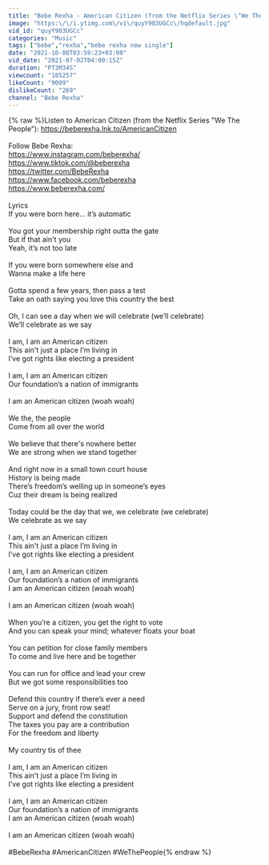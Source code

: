 ```yaml
---
title: "Bebe Rexha - American Citizen (from the Netflix Series \"We The People\") [Official Audio]"
image: "https:\/\/i.ytimg.com\/vi\/quyY903UGCc\/hqdefault.jpg"
vid_id: "quyY903UGCc"
categories: "Music"
tags: ["bebe","rexha","bebe rexha new single"]
date: "2021-10-08T03:59:23+03:00"
vid_date: "2021-07-02T04:00:15Z"
duration: "PT3M34S"
viewcount: "185257"
likeCount: "9009"
dislikeCount: "269"
channel: "Bebe Rexha"
---
```

{% raw %}Listen to American Citizen (from the Netflix Series &quot;We The People&quot;): <a rel="nofollow" target="blank" href="https://beberexha.lnk.to/AmericanCitizen">https://beberexha.lnk.to/AmericanCitizen</a><br /><br />Follow Bebe Rexha:<br /><a rel="nofollow" target="blank" href="https://www.instagram.com/beberexha/​">https://www.instagram.com/beberexha/​</a><br /><a rel="nofollow" target="blank" href="https://www.tiktok.com/@beberexha​">https://www.tiktok.com/@beberexha​</a><br /><a rel="nofollow" target="blank" href="https://twitter.com/BebeRexha​">https://twitter.com/BebeRexha​</a><br /><a rel="nofollow" target="blank" href="https://www.facebook.com/beberexha​">https://www.facebook.com/beberexha​</a><br /><a rel="nofollow" target="blank" href="https://www.beberexha.com/">https://www.beberexha.com/</a><br /><br />Lyrics<br />If you were born here… it’s automatic<br /><br />You got your membership right outta the gate<br />But if that ain't you<br />Yeah, it’s not too late<br /><br />If you were born somewhere else and<br />Wanna make a life here<br /><br />Gotta spend a few years, then pass a test<br />Take an oath saying you love this country the best<br /><br />Oh, I can see a day when we will celebrate (we’ll celebrate)<br />We’ll celebrate as we say<br /><br />I am, I am an American citizen<br />This ain't just a place I’m living in<br />I’ve got rights like electing a president<br /><br />I am, I am an American citizen<br />Our foundation’s a nation of immigrants<br /><br />I am an American citizen  (woah woah)<br /><br />We the, the people<br />Come from all over the world<br /><br />We believe that there's nowhere better<br />We are strong when we stand together<br /><br />And right now in a small town court house<br />History is being made<br />There’s freedom’s welling up in someone’s eyes<br />Cuz their dream is being realized<br /><br />Today could be the day that we, we celebrate (we celebrate)<br />We celebrate as we say<br /><br />I am, I am an American citizen<br />This ain't just a place I’m living in<br />I’ve got rights like electing a president<br /><br />I am, I am an American citizen<br />Our foundation’s a nation of immigrants<br />I am an American citizen  (woah woah)<br /><br />I am an American citizen  (woah woah)<br /><br />When you’re a citizen, you get the right to vote<br />And you can speak your mind; whatever floats your boat<br /><br />You can petition for close family members<br />To come and live here and be together<br /><br />You can run for office and lead your crew<br />But we got some responsibilities too<br /><br />Defend this country if there’s ever a need<br />Serve on a jury, front row seat!<br />Support and defend the constitution<br />The taxes you pay are a contribution<br />For the freedom and liberty<br /><br />My country tis of thee<br /><br />I am, I am an American citizen<br />This ain't just a place I’m living in<br />I’ve got rights like electing a president<br /><br />I am, I am an American citizen<br />Our foundation’s a nation of immigrants<br />I am an American citizen  (woah woah)<br /><br />I am an American citizen  (woah woah)<br /><br />#BebeRexha #AmericanCitizen #WeThePeople{% endraw %}
